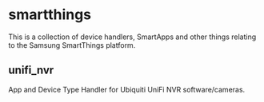 # smartthings

This is a collection of device handlers, SmartApps and other things relating to the Samsung SmartThings platform.

## unifi_nvr
App and Device Type Handler for Ubiquiti UniFi NVR software/cameras.
